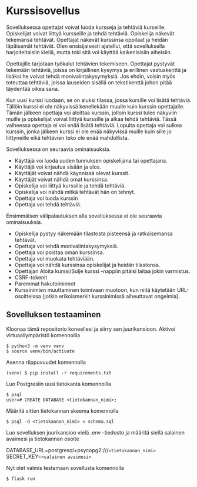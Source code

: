 # Kurssisovellus

Sovelluksessa opettajat voivat luoda kursseja ja tehtäviä kurseille. Opiskelijat voivat liittyä kursseille ja tehdä tehtäviä. Opiskelija näkevät tekemänsä tehtävät. Opettajat näkevät kurssinsa oppilaat ja heidän läpäisemät tehtävät. Olen ensisijaisesti ajatellut, että sovelluksella harjoiteltaisiin kieliä, mutta 
toki sitä voi käyttää kaikenlaisiin aiheisiin.

Opettajille tarjotaan työkalut tehtävien tekemiseen. Opettajat 
pystyvät tekemään tehtäviä, joissa on kirjallinen kysymys ja erillinen 
vastuskenttä ja lisäksi he voivat tehdä monivalintakysymyksiä. Jos ehdin, voisin myös toteuttaa tehtäviä, joissa lauseiden sisällä on tekstikenttä johon pitää täydentää oikea sana.

Kun uusi kurssi luodaan, se on aluksi tilassa, jossa kursille voi lisätä tehtäviä. Tällöin kurssi ei ole näkyvissä kenellekään muulle kuin kurssin opettajalle. Tämän jälkeen opettaja voi aloittaa kurssin, jolloin kurssi tulee näkyviin muille ja opiskelijat voivat liittyä kurssille ja alkaa tehdä tehtäviä. Tässä vaiheessa opettaja ei voi enää lisätä tehtäviä. Lopulta opettaja voi sulkea kurssin, jonka jälkeen kurssi ei ole enää näkyvissä muille kuin sille jo liittyneille eikä tehtävien teko ole enää mahdollista.

Sovelluksessa on seuraavia ominaisuuksia.

* Käyttäjä voi luoda uuden tunnuksen opiskelijana tai opettajana.
* Käyttäjä voi kirjautua sisään ja ulos.
* Käyttäjät voivat nähdä käynnissä olevat kurssit.
* Käyttäjät voivat nähdä omat kurssinsa.
* Opiskelija voi liittyä kurssille ja tehdä tehtäviä.
* Opiskelija voi nähdä mitkä tehtävät hän on tehnyt.
* Opettaja voi luoda kurssin
* Opettaja voi tehdä tehtäviä.

Ensimmäisen välipalautuksen alla sovelluksessa ei ole seuraavia ominaisuuksia.

* Opiskelija pystyy näkemään tilastosta pisteensä ja ratkaisemansa tehtävät.
* Opettaja voi tehdä monivalintakysymyksiä.
* Opettaja voi poistaa oman kurssinsa.
* Opettaja voi muokata tehtäviään.
* Opettaja voi nähdä kurssinsa opiskelijat ja heidän tilastonsa.
* Opettajan Aloita kurssi/Sulje kurssi -nappiin pitäisi laitaa jokin varmistus.
* CSRF-tokenit
* Paremmat hakutoiminnot
* Kurssinimien muuttaminen toimivaan muotoon, kun niitä käytetään URL-osoitteissa (jotkin erikoismerkit kurssinimissä aiheuttavat ongelmia).

## Sovelluksen testaaminen

Kloonaa tämä repositorio koneellesi ja siirry sen juurikansioon. Aktivoi virtuaaliympäristö komennoilla 

    $ python3 -m venv venv  
    $ source venv/bin/activate
    
Asenna riippuvuudet komennolla

    (venv) $ pip install -r requirements.txt

Luo Postgresiin uusi tietokanta komennoilla

    $ psql  
    user=# CREATE DATABASE <tietokannan_nimi>;

Määritä sitten tietokannan skeema komennolla

    $ psql -d <tietokannan_nimi> < schema.sql

Luo sovelluksen juurikansioo vielä .env -tiedosto ja määritä siellä salainen avaimesi ja tietokannan osoite

DATABASE_URL=postgresql+psycopg2:///`<tietokannan_nimi>`  
SECRET_KEY=`<salainen avaimesi>`

Nyt olet valmis testamaan sovellusta komennolla 

    $ flask run


